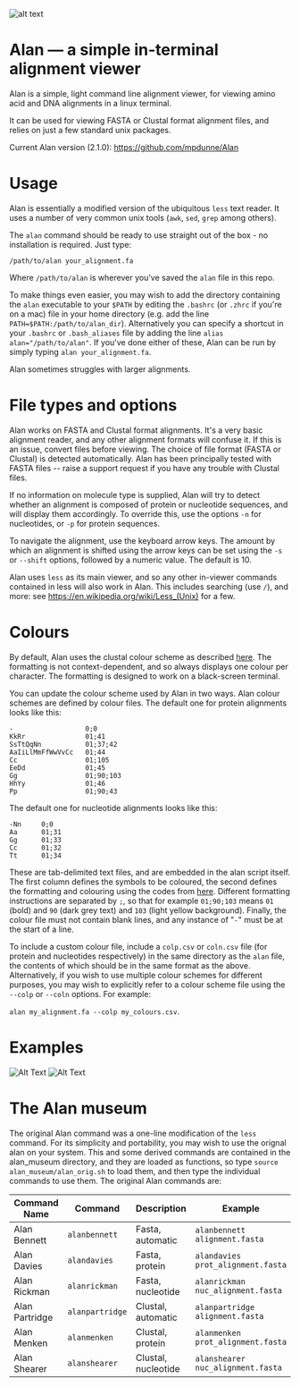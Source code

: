 ![alt text](http://empede.co.uk/imgrepos/Alan_head.png? "Alan header")


# Alan — a simple in-terminal alignment viewer

Alan is a simple, light command line alignment viewer, for viewing amino acid and DNA alignments in a linux terminal.

It can be used for viewing FASTA or Clustal format alignment files, and relies on just a few standard unix packages.

Current Alan version (2.1.0): https://github.com/mpdunne/Alan


Usage
=====

Alan is essentially a modified version of the ubiquitous ```less``` text reader. It uses a number of very common unix tools (```awk```, ```sed```, ```grep``` among others).

The ```alan``` command should be ready to use straight out of the box - no installation is required. Just type:

```/path/to/alan your_alignment.fa```

Where ```/path/to/alan``` is wherever you've saved the `alan` file in this repo.

To make things even easier, you may wish to add the directory containing the ```alan``` executable to your ```$PATH``` by editing the ```.bashrc``` (or ```.zhrc``` if you're on a mac) file in your home directory (e.g. add the line ```PATH=$PATH:/path/to/alan_dir```). Alternatively you can specify a shortcut in your ```.bashrc``` or ```.bash_aliases``` file by adding the line ```alias alan="/path/to/alan"```. If you've done either of these, Alan can be run by simply typing ```alan your_alignment.fa```.

Alan sometimes struggles with larger alignments.

File types and options
======================

Alan works on FASTA and Clustal format alignments. It's a very basic alignment reader, and any other alignment formats will confuse it. If this is an issue, convert files before viewing. The choice of file format (FASTA or Clustal) is detected automatically. Alan has been principally tested with FASTA files -- raise a support request if you have any trouble with Clustal files.

If no information on molecule type is supplied, Alan will try to detect whether an alignment is composed of protein or nucleotide sequences, and will display them accordingly. To override this, use the options ```-n``` for nucleotides, or ```-p``` for protein sequences.

To navigate the alignment, use the keyboard arrow keys. The amount by which an alignment is shifted using the arrow keys can be set using the ```-s``` or ```--shift``` options, followed by a numeric value. The default is 10.

Alan uses ```less``` as its main viewer, and so any other in-viewer commands contained in less will also work in Alan. This includes searching (use ```/```), and more: see https://en.wikipedia.org/wiki/Less_(Unix) for a few.

Colours
=======
By default, Alan uses the clustal colour scheme as described [here](http://www.jalview.org/help/html/colourSchemes/clustal.html). The formatting is not context-dependent, and so always displays one colour per character. The formatting is designed to work on a black-screen terminal.

You can update the colour scheme used by Alan in two ways. Alan colour schemes are defined by colour files. The default one for protein alignments looks like this:

```
-                  0;0
KkRr               01;41
SsTtQqNn           01;37;42
AaIiLlMmFfWwVvCc   01;44
Cc                 01;105
EeDd               01;45
Gg                 01;90;103
HhYy               01;46
Pp                 01;90;43
```

The default one for nucleotide alignments looks like this:

```
-Nn     0;0
Aa      01;31
Gg      01;33
Cc      01;32
Tt      01;34
```

These are tab-delimited text files, and are embedded in the alan script itself. The first column defines the symbols to be coloured, the second defines the formatting and colouring using the codes from [here](http://misc.flogisoft.com/bash/tip_colors_and_formatting). Different formatting instructions are separated by ```;```, so that for example ```01;90;103``` means ```01``` (bold) and ```90``` (dark grey text) and ```103``` (light yellow background). Finally, the colour file must not contain blank lines, and any instance of "```-```" must be at the start of a line.

To include a custom colour file, include a ```colp.csv``` or ```coln.csv``` file (for protein and nucleotides respectively) in the same directory as the ```alan``` file, the contents of which should be in the same format as the above. Alternatively, if you wish to use multiple colour schemes for different purposes, you may wish to explicitly refer to a colour scheme file using the ```--colp``` or ```--coln``` options. For example:

```alan my_alignment.fa --colp my_colours.csv```. 

Examples
=====

![Alt Text](http://empede.co.uk/imgrepos/aa.png "Alan Davies")
![Alt Text](http://empede.co.uk/imgrepos/cds.png "Alan Rickman")


The Alan museum
===============

The original Alan command was a one-line modification of the ```less ``` command. For its simplicity and portability, you may wish to use the orignal alan on your system. This and some derived commands are contained in the alan_museum directory, and they are loaded as functions, so type ```source alan_museum/alan_orig.sh``` to load them, and then type the individual commands to use them. The original Alan commands are:


| Command Name   | Command         | Description           | Example                               |
|----------------|-----------------|-----------------------| --------------------------------------|
| Alan Bennett   | `alanbennett`   | Fasta, automatic      | ```alanbennett alignment.fasta```     |
| Alan Davies    | `alandavies`    | Fasta, protein        | ```alandavies prot_alignment.fasta``` |
| Alan Rickman   | `alanrickman`   | Fasta, nucleotide     | ```alanrickman nuc_alignment.fasta``` |
| Alan Partridge | `alanpartridge` | Clustal, automatic    | ```alanpartridge alignment.fasta```   |
| Alan Menken    | `alanmenken`    | Clustal, protein      | ```alanmenken prot_alignment.fasta``` |
| Alan Shearer   | `alanshearer`   | Clustal, nucleotide   | ```alanshearer nuc_alignment.fasta``` |
